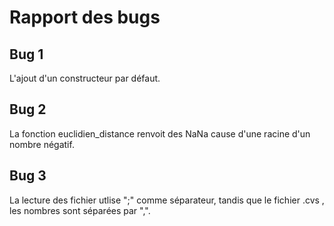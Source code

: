 # Rapport des bugs
## Bug 1
L'ajout d'un constructeur par défaut.
## Bug 2
La fonction euclidien_distance renvoit des NaNa cause d'une racine d'un nombre négatif. 
## Bug 3
La lecture des fichier utlise ";" comme séparateur, tandis que le fichier .cvs , les nombres sont séparées par ",".